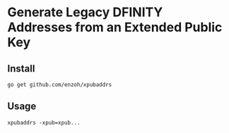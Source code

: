 # Generate Legacy DFINITY Addresses from an Extended Public Key

## Install

```
go get github.com/enzoh/xpubaddrs
```

## Usage

```
xpubaddrs -xpub=xpub...
```

